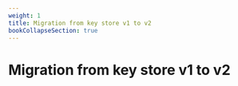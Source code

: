 ```yaml
---
weight: 1
title: Migration from key store v1 to v2
bookCollapseSection: true
---
```


# Migration from key store v1 to v2
